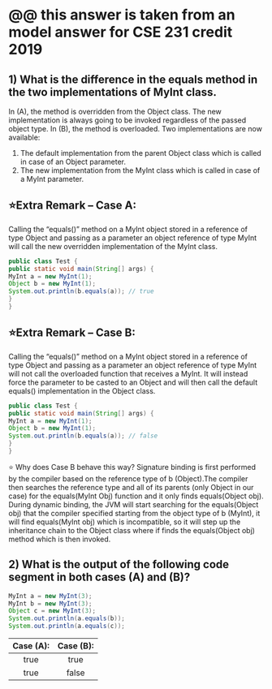 # @@ this answer is taken from an model answer for CSE 231 credit 2019
## 1) What is the difference in the equals method in the two implementations of MyInt class.
In (A), the method is overridden from the Object class. The new implementation is always going to be invoked
regardless of the passed object type.
In (B), the method is overloaded. Two implementations are now available:
1. The default implementation from the parent Object class which is called in case of an Object parameter.
2. The new implementation from the MyInt class which is called in case of a MyInt parameter.

## ⭐Extra Remark – Case A:
Calling the “equals()” method on a MyInt object stored in a reference of type Object and passing as a parameter an
object reference of type MyInt will call the new overridden implementation of the MyInt class.
``` java
public class Test {
public static void main(String[] args) {
MyInt a = new MyInt(1);
Object b = new MyInt(1);
System.out.println(b.equals(a)); // true
}
}
```
## ⭐Extra Remark – Case B:
Calling the “equals()” method on a MyInt object stored in a reference of type Object and passing as a parameter an
object reference of type MyInt will not call the overloaded function that receives a MyInt. It will instead force the
parameter to be casted to an Object and will then call the default equals() implementation in the Object class.
``` java 
public class Test {
public static void main(String[] args) {
MyInt a = new MyInt(1);
Object b = new MyInt(1);
System.out.println(b.equals(a)); // false
}
}
```
⭐ Why does Case B behave this way?
Signature binding is first performed by the compiler based on the reference type of b (Object).The compiler then
searches the reference type and all of its parents (only Object in our case) for the equals(MyInt Obj) function and it
only finds equals(Object obj). During dynamic binding, the JVM will start searching for the equals(Object obj) that the
compiler specified starting from the object type of b (MyInt), it will find equals(MyInt obj) which is incompatible, so it
will step up the inheritance chain to the Object class where if finds the equals(Object obj) method which is then
invoked.

## 2) What is the output of the following code segment in both cases (A) and (B)?
``` java
MyInt a = new MyInt(3);
MyInt b = new MyInt(3);
Object c = new MyInt(3);
System.out.println(a.equals(b));
System.out.println(a.equals(c));
```
|  Case (A): | Case (B):    | 
| :---:   | :---: |
| true | true   | 
| true   | false |

